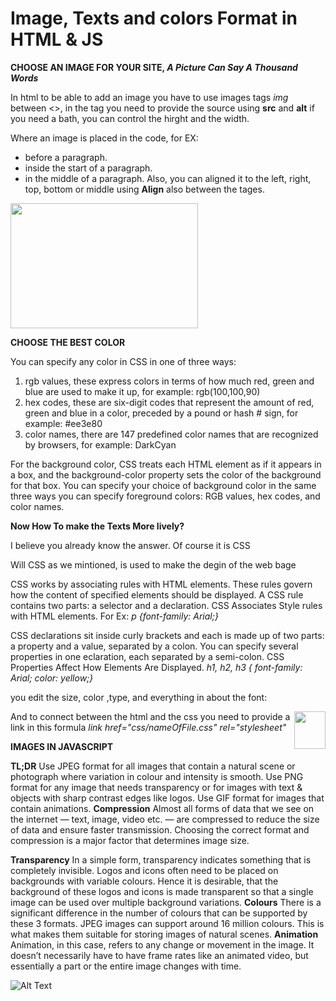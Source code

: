 # Image, Texts and colors Format in HTML & JS

**CHOOSE AN IMAGE FOR YOUR SITE, _A Picture Can Say A Thousand Words_**

In html to be able to add an image you have to use images tags _img_ between <>,
in the tag you need to provide the source using **src** and **alt** if you need a bath, you can control the hirght and the width.

Where an image is placed in the code, for EX:
* before a paragraph.
* inside the start of a paragraph.
* in the middle of a paragraph.
 Also, you can aligned it to the left, right, top, bottom or middle using **Align** also between the tages.

<img align="middle" width="300" height="200" src="https://encrypted-tbn0.gstatic.com/images?q=tbn:ANd9GcQG6GtORJo912v8lxkkg5qJ_Xb3KbaH1gboqg&usqp=CAU">

**CHOOSE THE BEST COLOR**

You can specify any color in CSS in one of three ways:
1. rgb values, these express colors in terms
of how much red, green and blue are used to make it up, for example: rgb(100,100,90)
2. hex codes, these are six-digit codes that represent the amount of red, green and blue in a color, preceded by a pound or hash # sign, for example: #ee3e80
3. color names, there are 147 predefined color names that are recognized by browsers, for example:
DarkCyan

For the background color, CSS treats each HTML element as if it appears in a box, and the background-color property sets the color of the background for that box. You can specify your choice of background color in the same three ways you can specify foreground colors: RGB values, hex codes, and color names. 

**Now How To make the Texts More lively?**

I believe you already know the answer. Of course it is CSS 

Will CSS as we mintioned, is used to make the degin of the web bage 

CSS works by associating rules with HTML elements. These rules govern how the content of specified elements should be displayed. A CSS rule contains two parts: a selector and a declaration. CSS Associates Style rules with HTML elements. For Ex: _p {font-family: Arial;}_

CSS declarations sit inside curly brackets and each is made up of two parts: a property and a value, separated by a colon. You can specify several properties in one eclaration, each separated by a semi-colon. CSS Properties Affect How Elements Are Displayed. 
_h1, h2, h3 { font-family: Arial;  color: yellow;}_

you edit the size, color ,type, and everything in about the font:


<img align="right" width="50" height="60" src="https://www.onlineprinters.co.uk/magazine/wp-content/uploads/2019/06/font-sizes-boundaries.jpeg">


 And to connect between the html and the css you need to provide a link in this formula
 _link href="css/nameOfFile.css" rel="stylesheet"_

**IMAGES IN JAVASCRIPT**

**TL;DR**
Use JPEG format for all images that contain a natural scene or photograph where variation in colour and intensity is smooth. Use PNG format for any image that needs transparency or for images with text & objects with sharp contrast edges like logos. Use GIF format for images that contain animations.
**Compression**
Almost all forms of data that we see on the internet — text, image, video etc. — are compressed to reduce the size of data and ensure faster transmission. Choosing the correct format and compression is a major factor that determines image size.

**Transparency**
In a simple form, transparency indicates something that is completely invisible. Logos and icons often need to be placed on backgrounds with variable colours. Hence it is desirable, that the background of these logos and icons is made transparent so that a single image can be used over multiple background variations.
**Colours**
There is a significant difference in the number of colours that can be supported by these 3 formats.
JPEG images can support around 16 million colours. This is what makes them suitable for storing images of natural scenes.
**Animation**
Animation, in this case, refers to any change or movement in the image. It doesn’t necessarily have to have frame rates like an animated video, but essentially a part or the entire image changes with time.

![Alt Text](http://www.reactiongifs.com/r/cheering_minions.gif)


